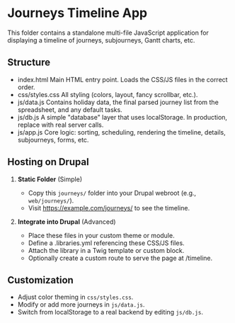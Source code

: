 # Journeys Timeline App

This folder contains a standalone multi-file JavaScript application for displaying
a timeline of journeys, subjourneys, Gantt charts, etc.

## Structure

- index.html
  Main HTML entry point. Loads the CSS/JS files in the correct order.
- css/styles.css
  All styling (colors, layout, fancy scrollbar, etc.).
- js/data.js
  Contains holiday data, the final parsed journey list from the spreadsheet, and any default tasks.
- js/db.js
  A simple "database" layer that uses localStorage. In production, replace with real server calls.
- js/app.js
  Core logic: sorting, scheduling, rendering the timeline, details, subjourneys, forms, etc.

## Hosting on Drupal

1. **Static Folder** (Simple)
   - Copy this `journeys/` folder into your Drupal webroot (e.g., `web/journeys/`).
   - Visit https://example.com/journeys/ to see the timeline.

2. **Integrate into Drupal** (Advanced)
   - Place these files in your custom theme or module. 
   - Define a .libraries.yml referencing these CSS/JS files.
   - Attach the library in a Twig template or custom block. 
   - Optionally create a custom route to serve the page at /timeline.

## Customization

- Adjust color theming in `css/styles.css`.
- Modify or add more journeys in `js/data.js`.
- Switch from localStorage to a real backend by editing `js/db.js`.
